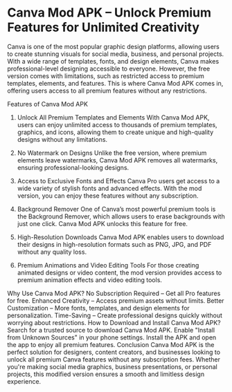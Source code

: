 # Canva Mod APK – Unlock Premium Features for Unlimited Creativity

Canva is one of the most popular graphic design platforms, allowing users to create stunning visuals for social media, business, and personal projects. With a wide range of templates, fonts, and design elements, Canva makes professional-level designing accessible to everyone. However, the free version comes with limitations, such as restricted access to premium templates, elements, and features. This is where Canva Mod APK comes in, offering users access to all premium features without any restrictions.

Features of Canva Mod APK
1. Unlock All Premium Templates and Elements
With Canva Mod APK, users can enjoy unlimited access to thousands of premium templates, graphics, and icons, allowing them to create unique and high-quality designs without any limitations.

2. No Watermark on Designs
Unlike the free version, where premium elements leave watermarks, Canva Mod APK removes all watermarks, ensuring professional-looking designs.

3. Access to Exclusive Fonts and Effects
Canva Pro users get access to a wide variety of stylish fonts and advanced effects. With the mod version, you can enjoy these features without any subscription.

4. Background Remover
One of Canva’s most powerful premium tools is the Background Remover, which allows users to erase backgrounds with just one click. Canva Mod APK unlocks this feature for free.

5. High-Resolution Downloads
Canva Mod APK enables users to download their designs in high-resolution formats such as PNG, JPG, and PDF without any quality loss.

6. Premium Animations and Video Editing Tools
For those creating animated designs or video content, the mod version provides access to premium animation effects and video editing tools.

Why Use Canva Mod APK?
No Subscription Required – Get all Pro features for free.
Enhanced Creativity – Access premium assets without limits.
Better Customization – More fonts, templates, and design elements for personalization.
Time-Saving – Create professional designs quickly without worrying about restrictions.
How to Download and Install Canva Mod APK?
Search for a trusted source to download Canva Mod APK.
Enable "Install from Unknown Sources" in your phone settings.
Install the APK and open the app to enjoy all premium features.
Conclusion
Canva Mod APK is the perfect solution for designers, content creators, and businesses looking to unlock all premium Canva features without any subscription fees. Whether you're making social media graphics, business presentations, or personal projects, this modified version ensures a smooth and limitless design experience.
